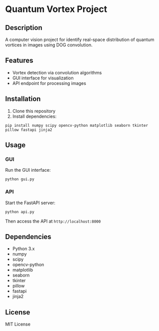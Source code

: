 # Quantum Vortex Project

## Description
A computer vision project for identify real-space distribution of quantum vortices in images using DOG convolution.

## Features
- Vortex detection via convolution algorithms
- GUI interface for visualization
- API endpoint for processing images

## Installation
1. Clone this repository
2. Install dependencies:
```
pip install numpy scipy opencv-python matplotlib seaborn tkinter pillow fastapi jinja2
```

## Usage
### GUI
Run the GUI interface:
```
python gui.py
```

### API
Start the FastAPI server:
```
python api.py
```
Then access the API at `http://localhost:8000`

## Dependencies
- Python 3.x
- numpy
- scipy
- opencv-python
- matplotlib
- seaborn
- tkinter
- pillow
- fastapi
- jinja2

## License
MIT License